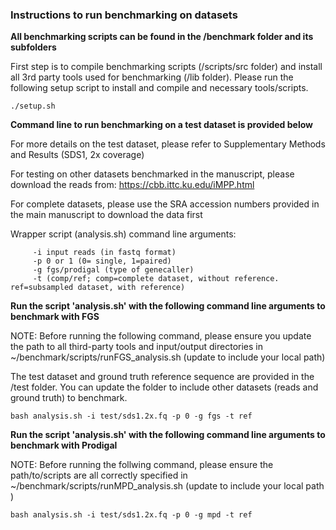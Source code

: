 ### Instructions to run benchmarking on datasets

__All benchmarking scripts can be found in the /benchmark folder and its subfolders__

First step is to compile benchmarking scripts (/scripts/src folder) and install all 3rd party tools used for benchmarking (/lib folder). Please run the following setup script to install and compile and necessary tools/scripts.
```
./setup.sh
```

__Command line to run benchmarking on a test dataset is provided below__

For more details on the test dataset, please refer to Supplementary Methods and Results (SDS1, 2x coverage)

For testing on other datasets benchmarked in the manuscript, please download the reads from: https://cbb.ittc.ku.edu/iMPP.html

For complete datasets, please use the SRA accession numbers provided in the main manuscript to download the data first

Wrapper script (analysis.sh) command line arguments:
```
     -i input reads (in fastq format)
     -p 0 or 1 (0= single, 1=paired)
     -g fgs/prodigal (type of genecaller)
     -t (comp/ref; comp=complete dataset, without reference. ref=subsampled dataset, with reference)
```

__Run the script 'analysis.sh' with the following command line arguments to benchmark with FGS__

NOTE: Before running the following command, please ensure you update the path to all third-party tools and input/output directories in ~/benchmark/scripts/runFGS_analysis.sh (update to include your local path)

The test dataset and ground truth reference sequence are provided in the /test folder. You can update the folder to include other datasets (reads and ground truth) to benchmark. 
```
bash analysis.sh -i test/sds1.2x.fq -p 0 -g fgs -t ref
```
 

__Run the script 'analysis.sh' with the following command line arguments to benchmark with Prodigal__

NOTE: Before running the follwing command, please ensure the path/to/scripts are all correctly specified in ~/benchmark/scripts/runMPD_analysis.sh (update to include your local path )
```
bash analysis.sh -i test/sds1.2x.fq -p 0 -g mpd -t ref
```



